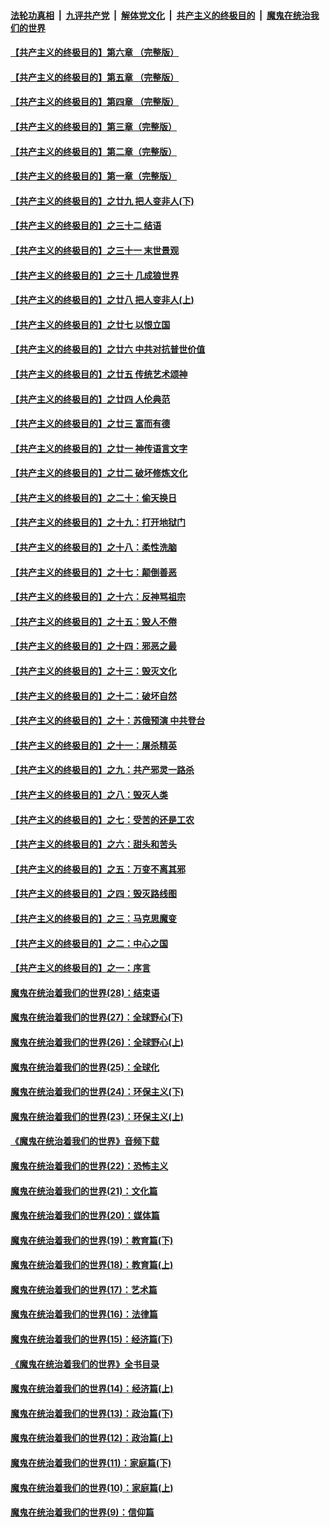 ####  [法轮功真相](../../../../basic/blob/master/README.md?t=04102101) &nbsp;|&nbsp; [九评共产党](../../../../9ping.md/blob/master/README.md?t=04102101) &nbsp;|&nbsp; [解体党文化](../../../../jtdwh.md/blob/master/README.md?t=04102101)  &nbsp;|&nbsp; [共产主义的终极目的](../../../../gczydzjmd.md/blob/master/README.md?t=04102101) &nbsp;|&nbsp; [魔鬼在统治我们的世界](../../../../mgztzwmdsj.md/blob/master/README.md?t=04102101) 

#### [【共产主义的终极目的】第六章 （完整版）](../pages/nsc422/n11428913.md?t=04102101) 

#### [【共产主义的终极目的】第五章 （完整版）](../pages/nsc422/n11428912.md?t=04102101) 

#### [【共产主义的终极目的】第四章 （完整版）](../pages/nsc422/n11428907.md?t=04102101) 

#### [【共产主义的终极目的】第三章（完整版）](../pages/nsc422/n11428848.md?t=04102101) 

#### [【共产主义的终极目的】第二章（完整版）](../pages/nsc422/n11428831.md?t=04102101) 

#### [【共产主义的终极目的】第一章（完整版）](../pages/nsc422/n11417651.md?t=04102101) 

#### [【共产主义的终极目的】之廿九 把人变非人(下)](../pages/nsc422/n11344140.md?t=04102101) 

#### [【共产主义的终极目的】之三十二 结语](../pages/nsc422/n11360535.md?t=04102101) 

#### [【共产主义的终极目的】之三十一 末世景观](../pages/nsc422/n11351129.md?t=04102101) 

#### [【共产主义的终极目的】之三十 几成狼世界](../pages/nsc422/n11348280.md?t=04102101) 

#### [【共产主义的终极目的】之廿八 把人变非人(上)](../pages/nsc422/n11340492.md?t=04102101) 

#### [【共产主义的终极目的】之廿七 以恨立国](../pages/nsc422/n11336944.md?t=04102101) 

#### [【共产主义的终极目的】之廿六 中共对抗普世价值](../pages/nsc422/n11324785.md?t=04102101) 

#### [【共产主义的终极目的】之廿五 传统艺术颂神](../pages/nsc422/n11296396.md?t=04102101) 

#### [【共产主义的终极目的】之廿四 人伦典范](../pages/nsc422/n11296397.md?t=04102101) 

#### [【共产主义的终极目的】之廿三 富而有德](../pages/nsc422/n11283598.md?t=04102101) 

#### [【共产主义的终极目的】之廿一 神传语言文字](../pages/nsc422/n11263265.md?t=04102101) 

#### [【共产主义的终极目的】之廿二 破坏修炼文化](../pages/nsc422/n11245728.md?t=04102101) 

#### [【共产主义的终极目的】之二十：偷天换日](../pages/nsc422/n11238846.md?t=04102101) 

#### [【共产主义的终极目的】之十九：打开地狱门](../pages/nsc422/n11206376.md?t=04102101) 

#### [【共产主义的终极目的】之十八：柔性洗脑](../pages/nsc422/n11199994.md?t=04102101) 

#### [【共产主义的终极目的】之十七：颠倒善恶](../pages/nsc422/n11179782.md?t=04102101) 

#### [【共产主义的终极目的】之十六：反神骂祖宗](../pages/nsc422/n11166798.md?t=04102101) 

#### [【共产主义的终极目的】之十五：毁人不倦](../pages/nsc422/n11166792.md?t=04102101) 

#### [【共产主义的终极目的】之十四：邪恶之最](../pages/nsc422/n11150249.md?t=04102101) 

#### [【共产主义的终极目的】之十三：毁灭文化](../pages/nsc422/n11135227.md?t=04102101) 

#### [【共产主义的终极目的】之十二：破坏自然](../pages/nsc422/n11135214.md?t=04102101) 

#### [【共产主义的终极目的】之十：苏俄预演 中共登台](../pages/nsc422/n11118424.md?t=04102101) 

#### [【共产主义的终极目的】之十一：屠杀精英](../pages/nsc422/n11118442.md?t=04102101) 

#### [【共产主义的终极目的】之九：共产邪灵一路杀](../pages/nsc422/n11114139.md?t=04102101) 

#### [【共产主义的终极目的】之八：毁灭人类](../pages/nsc422/n11108503.md?t=04102101) 

#### [【共产主义的终极目的】之七：受苦的还是工农](../pages/nsc422/n11101809.md?t=04102101) 

#### [【共产主义的终极目的】之六：甜头和苦头](../pages/nsc422/n11096971.md?t=04102101) 

#### [【共产主义的终极目的】之五：万变不离其邪](../pages/nsc422/n11091285.md?t=04102101) 

#### [【共产主义的终极目的】之四：毁灭路线图](../pages/nsc422/n11086284.md?t=04102101) 

#### [【共产主义的终极目的】之三：马克思魔变](../pages/nsc422/n11061941.md?t=04102101) 

#### [【共产主义的终极目的】之二：中心之国](../pages/nsc422/n11047728.md?t=04102101) 

#### [【共产主义的终极目的】之一：序言](../pages/nsc422/n11086077.md?t=04102101) 

#### [魔鬼在统治着我们的世界(28)：结束语](../pages/nsc422/n10936246.md?t=04102101) 

#### [魔鬼在统治着我们的世界(27)：全球野心(下)](../pages/nsc422/n10928319.md?t=04102101) 

#### [魔鬼在统治着我们的世界(26)：全球野心(上)](../pages/nsc422/n10900318.md?t=04102101) 

#### [魔鬼在统治着我们的世界(25)：全球化](../pages/nsc422/n10788205.md?t=04102101) 

#### [魔鬼在统治着我们的世界(24)：环保主义(下)](../pages/nsc422/n10695307.md?t=04102101) 

#### [魔鬼在统治着我们的世界(23)：环保主义(上)](../pages/nsc422/n10688613.md?t=04102101) 

#### [《魔鬼在统治着我们的世界》音频下载](../pages/nsc422/n10635553.md?t=04102101) 

#### [魔鬼在统治着我们的世界(22)：恐怖主义](../pages/nsc422/n10614727.md?t=04102101) 

#### [魔鬼在统治着我们的世界(21)：文化篇](../pages/nsc422/n10597706.md?t=04102101) 

#### [魔鬼在统治着我们的世界(20)：媒体篇](../pages/nsc422/n10586579.md?t=04102101) 

#### [魔鬼在统治着我们的世界(19)：教育篇(下)](../pages/nsc422/n10564808.md?t=04102101) 

#### [魔鬼在统治着我们的世界(18)：教育篇(上)](../pages/nsc422/n10526970.md?t=04102101) 

#### [魔鬼在统治着我们的世界(17)：艺术篇](../pages/nsc422/n10499093.md?t=04102101) 

#### [魔鬼在统治着我们的世界(16)：法律篇](../pages/nsc422/n10485969.md?t=04102101) 

#### [魔鬼在统治着我们的世界(15)：经济篇(下)](../pages/nsc422/n10469975.md?t=04102101) 

#### [《魔鬼在统治着我们的世界》全书目录](../pages/nsc422/n10464261.md?t=04102101) 

#### [魔鬼在统治着我们的世界(14)：经济篇(上)](../pages/nsc422/n10457370.md?t=04102101) 

#### [魔鬼在统治着我们的世界(13)：政治篇(下)](../pages/nsc422/n10448270.md?t=04102101) 

#### [魔鬼在统治着我们的世界(12)：政治篇(上)](../pages/nsc422/n10444576.md?t=04102101) 

#### [魔鬼在统治着我们的世界(11)：家庭篇(下)](../pages/nsc422/n10440961.md?t=04102101) 

#### [魔鬼在统治着我们的世界(10)：家庭篇(上)](../pages/nsc422/n10435448.md?t=04102101) 

#### [魔鬼在统治着我们的世界(9)：信仰篇](../pages/nsc422/n10432159.md?t=04102101) 

